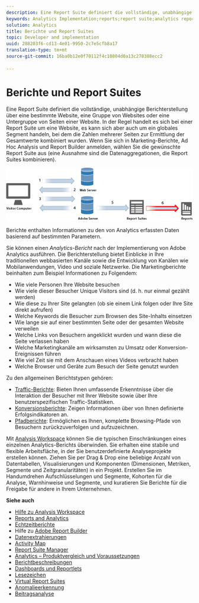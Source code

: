 ```yaml
---
description: Eine Report Suite definiert die vollständige, unabhängige Berichterstellung über eine bestimmte Website, eine Gruppe von Websites oder eine Untergruppe von Seiten einer Website. In der Regel handelt es sich bei einer Report Suite um eine Website, es kann sich aber auch um ein globales Segment handeln, bei dem die Zahlen mehrerer Seiten zur Ermittlung der Gesamtwerte kombiniert wurden. Wenn Sie sich in Marketing-Berichte, Ad Hoc Analysis und Report Builder anmelden, wählen Sie die gewünschte Report Suite aus (eine Ausnahme sind die Datenaggregationen, die Report Suites kombinieren).
keywords: Analytics Implementation;reports;report suite;analytics report;global segment;roll-ups;rollups;combine report suites;traffic;conversion;path
solution: Analytics
title: Berichte und Report Suites
topic: Developer and implementation
uuid: 288203f6-cd13-4e01-9950-2c7e5cfb8a17
translation-type: tm+mt
source-git-commit: 16ba0b12e0f70112f4c10804d0a13c278388ecc2

---
```



# Berichte und Report Suites

Eine Report Suite definiert die vollständige, unabhängige Berichterstellung über eine bestimmte Website, eine Gruppe von Websites oder eine Untergruppe von Seiten einer Website. In der Regel handelt es sich bei einer Report Suite um eine Website, es kann sich aber auch um ein globales Segment handeln, bei dem die Zahlen mehrerer Seiten zur Ermittlung der Gesamtwerte kombiniert wurden. Wenn Sie sich in Marketing-Berichte, Ad Hoc Analysis und Report Builder anmelden, wählen Sie die gewünschte Report Suite aus (eine Ausnahme sind die Datenaggregationen, die Report Suites kombinieren).

![](assets/how-data-is-collected-6.png)

Berichte enthalten Informationen zu den von Analytics erfassten Daten basierend auf bestimmten Parametern.

Sie können einen *Analytics-Bericht* nach der Implementierung von Adobe Analytics ausführen. Die Berichterstellung bietet Einblicke in Ihre traditionellen webbasierten Kanäle sowie die Entwicklung von Kanälen wie Mobilanwendungen, Video und soziale Netzwerke. Die Marketingberichte beinhalten zum Beispiel Informationen zu Folgendem:

* Wie viele Personen Ihre Website besuchen
* Wie viele dieser Besucher Unique Visitors sind (d. h. nur einmal gezählt werden)
* Wie diese zu Ihrer Site gelangten (ob sie einem Link folgen oder Ihre Site direkt aufrufen)
* Welche Keywords die Besucher zum Browsen des Site-Inhalts einsetzen
* Wie lange sie auf einer bestimmten Seite oder der gesamten Website verweilen
* Welche Links von Besuchern angeklickt wurden und wann diese die Seite verlassen haben
* Welche Marketingkanäle am wirksamsten zu Umsatz oder Konversion-Ereignissen führen
* Wie viel Zeit sie mit dem Anschauen eines Videos verbracht haben
* Welche Browser und Geräte zum Besuch der Seite genutzt wurden

Zu den allgemeinen Berichtstypen gehören:

* [Traffic-Berichte](https://marketing.adobe.com/resources/help/en_US/reference/reports_traffic.html): Bieten Ihnen umfassende Erkenntnisse über die Interaktion der Besucher mit Ihrer Website sowie über Ihre benutzerspezifischen Traffic-Statistiken.
* [Konversionsberichte](https://marketing.adobe.com/resources/help/en_US/reference/reports_conversion.html): Zeigen Informationen über von Ihnen definierte Erfolgsindikatoren an.
* [Pfadberichte](https://marketing.adobe.com/resources/help/en_US/reference/reports_paths.html): Ermöglichen es Ihnen, komplette Browsing-Pfade von Besuchern zurückzuverfolgen und aufzuzeichnen.

Mit [Analysis Workspace](https://marketing.adobe.com/resources/help/en_US/analytics/analysis-workspace/) können Sie die typischen Einschränkungen eines einzelnen Analytics-Berichts überwinden. Sie erhalten eine stabile und flexible Arbeitsfläche, in der Sie benutzerdefinierte Analyseprojekte erstellen können. Ziehen Sie per Drag &amp; Drop eine beliebige Anzahl von Datentabellen, Visualisierungen und Komponenten (Dimensionen, Metriken, Segmente und Zeitgranularitäten) in ein Projekt. Erstellen Sie im Handumdrehen Aufschlüsselungen und Segmente, Kohorten für die Analyse, Warnhinweise und Segmente, und kuratieren Sie Berichte für die Freigabe für andere in Ihrem Unternehmen.

<p class="head"> <b>Siehe auch</b> </p>

* [Hilfe zu Analysis Workspace](/help/analyze/analysis-workspace/analysis-workspace-features.md)
* [Reports and Analytics](/help/analyze/reports-analytics/overview/report-overview.md)
* [Echtzeitberichte](https://marketing.adobe.com/resources/help/en_US/reference/realtime.html)
* Hilfe zu [Adobe Report Builder](https://marketing.adobe.com/resources/help/en_US/arb/)
* [Datenextrahierungen](https://marketing.adobe.com/resources/help/en_US/sc/user/data_extract.html)
* [Activity Map](https://marketing.adobe.com/resources/help/en_US/analytics/activitymap/)
* [Report Suite Manager](https://marketing.adobe.com/resources/help/en_US/reference/report_suites_admin.html)
* [Analytics – Produktvergleich und Voraussetzungen](https://marketing.adobe.com/resources/help/en_US/reference/analytics-product-comparison.html)
* [Berichtbeschreibungen](https://marketing.adobe.com/resources/help/en_US/reference/reports_descriptions.html)
* [Dashboards und Reportlets](https://marketing.adobe.com/resources/help/en_US/sc/user/dashboard.html)
* [Lesezeichen](/help/analyze/reports-analytics/bookmarks.md)
* [Virtual Report Suites](/help/components/vrs/vrs-about.md)
* [Anomalieerkennung](/help/analyze/analysis-workspace/virtual-analyst/c-anomaly-detection/anomaly-detection.md)
* [Beitragsanalyse](/help/analyze/analysis-workspace/virtual-analyst/contribution-analysis/ca-tokens.md)

